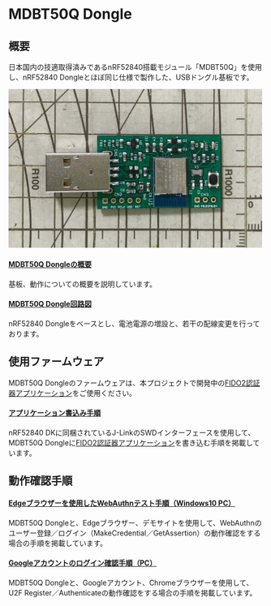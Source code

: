 # MDBT50Q Dongle

## 概要

日本国内の技適取得済みであるnRF52840搭載モジュール「MDBT50Q」を使用し、nRF52840 Dongleとほぼ同じ仕様で製作した、USBドングル基板です。

<img src="assets/0000.jpg" width="500">

#### [MDBT50Q Dongleの概要](HWSUMMARY.md)

基板、動作についての概要を説明しています。

#### [MDBT50Q Dongle回路図](../pcb/FIDO2AUTH_001.pdf)

nRF52840 Dongleをベースとし、電池電源の増設と、若干の配線変更を行っております。

## 使用ファームウェア

MDBT50Q Dongleのファームウェアは、本プロジェクトで開発中の[FIDO2認証器アプリケーション](../../nRF5_SDK_v15.3.0/README.md)をご使用ください。

#### [アプリケーション書込み手順](APPINSTALL.md)

nRF52840 DKに同梱されているJ-LinkのSWDインターフェースを使用して、MDBT50Q Dongleに[FIDO2認証器アプリケーション](../../nRF5_SDK_v15.3.0/README.md)を書き込む手順を掲載しています。

## 動作確認手順

#### [Edgeブラウザーを使用したWebAuthnテスト手順（Windows10 PC）](WEBAUTHNTEST.md)

MDBT50Q Dongleと、Edgeブラウザー、デモサイトを使用して、WebAuthnのユーザー登録／ログイン（MakeCredential／GetAssertion）の動作確認をする場合の手順を掲載しています。

#### [Googleアカウントのログイン確認手順（PC）](PCCHROME.md)

MDBT50Q Dongleと、Googleアカウント、Chromeブラウザーを使用して、U2F Register／Authenticateの動作確認をする場合の手順を掲載しています。
